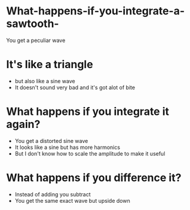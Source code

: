 # What-happens-if-you-integrate-a-sawtooth-
You get a peculiar wave

# It's like a triangle
* but also like a sine wave
* It doesn't sound very bad and it's got alot of bite

# What happens if you integrate it again?
* You get a distorted sine wave
* It looks like a sine but has more harmonics
* But I don't know how to scale the amplitude to make it useful

# What happens if you difference it?
* Instead of adding you subtract 
* You get the same exact wave but upside down
